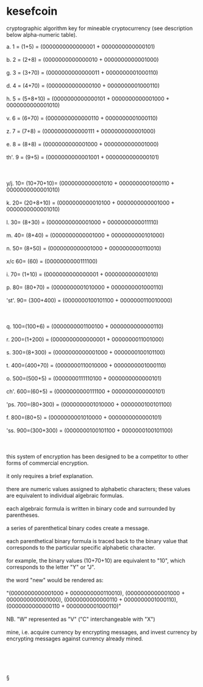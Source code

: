kesefcoin
=========

cryptographic algorithm key for mineable cryptocurrency (see description below alpha-numeric table).

a.    1 = (1+5)     = (0000000000000001 + 0000000000000101)<br><br>
b.    2 = (2+8)     = (0000000000000010 + 0000000000001000)<br><br>
g.    3 = (3+70)    = (0000000000000011 + 0000000001000110)<br><br>
d.    4 = (4+70)    = (0000000000000100 + 0000000001000110)<br><br>
h.    5 = (5+8+10)  = (0000000000000101 + 0000000000001000 + 0000000000001010)<br><br>
v.    6 = (6+70)    = (0000000000000110 + 0000000001000110)<br><br>
z.    7 = (7+8)     = (0000000000000111 + 0000000000001000)<br><br>
e.    8 = (8+8)     = (0000000000001000 + 0000000000001000)<br><br>
th'.  9 = (9+5)     = (0000000000001001 + 0000000000000101)<br><br>
<br><br>
y/j.  10= (10+70+10)= (0000000000001010 + 0000000001000110 + 0000000000001010)<br><br>
k.    20= (20+8+10) = (0000000000010100 + 0000000000001000 + 0000000000001010)<br><br>
l.    30= (8+30)    = (0000000000001000 + 0000000000011110)<br><br>
m.    40= (8+40)    = (0000000000001000 + 0000000000101000)<br><br>
n.    50= (8+50)    = (0000000000001000 + 0000000000110010)<br><br>
x/c   60= (60)      = (0000000000111100)<br><br>
i.    70= (1+10)    = (0000000000000001 + 0000000000001010)<br><br>
p.    80= (80+70)   = (0000000001010000 + 0000000001000110)<br><br>
'st'. 90= (300+400) = (0000000100101100 + 0000000110010000)<br><br>
<br><br>
q.    100=(100+6)   = (0000000001100100 + 0000000000000110)<br><br>
r.    200=(1+200)   = (0000000000000001 + 0000000011001000)<br><br>
s.    300=(8+300)   = (0000000000001000 + 0000000100101100)<br><br>
t.    400=(400+70)  = (0000000110010000 + 0000000001000110)<br><br>
o.    500=(500+5)   = (0000000111110100 + 0000000000000101)<br><br>
ch'.  600=(60+5)    = (0000000000111100 + 0000000000000101)<br><br>
'ps.  700=(80+300)  = (0000000001010000 + 0000000100101100)<br><br>
f.    800=(80+5)    = (0000000001010000 + 0000000000000101)<br><br>
'ss.  900=(300+300) = (0000000100101100 + 0000000100101100)<br><br>
<br><br>
this system of encryption has been designed to be a competitor to other forms of commercial encryption.<br><br>
it only requires a brief explanation.<br><br>
there are numeric values assigned to alphabetic characters; these values are equivalent to individual algebraic formulas.<br><br>
each algebraic formula is written in binary code and surrounded by parentheses.<br><br>
a series of parenthetical binary codes create a message.<br><br>
each parenthetical binary formula is traced back to the binary value that corresponds to the particular specific alphabetic character.<br><br>
for example, the binary values (10+70+10) are equivalent to "10", which corresponds to the letter "Y" or "J".<br><br>
the word "new" would be rendered as: <br><br>
"(0000000000001000 + 0000000000110010), (0000000000001000 + 0000000000001000), (0000000000000110 + 0000000001000110), (0000000000000110 + 0000000001000110)"<br><br>
NB. "W" represented as "V" ("C" interchangeable with "X")<br><br>
mine, i.e. acquire currency by encrypting messages, and invest currency by encrypting messages against currency already mined.<br><br>
<br><br><br><br>
§<br><br>
